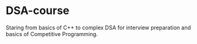 # DSA-course
Staring from basics of C++ to complex DSA for interview preparation and basics of Competitive Programming.
